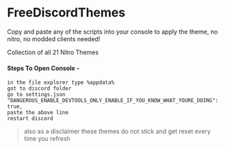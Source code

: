 # FreeDiscordThemes

Copy and paste any of the scripts into your console to apply the theme, no nitro, no modded clients needed!

Collection of all 21 Nitro Themes
#### Steps To Open Console -
```
in the file explorer type %appdata%
got to discord folder 
go to settings.json
"DANGEROUS_ENABLE_DEVTOOLS_ONLY_ENABLE_IF_YOU_KNOW_WHAT_YOURE_DOING": true,
paste the above line 
restart discord
```
> also as a disclaimer these themes do not stick and get reset every time you refresh
